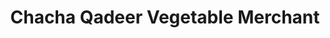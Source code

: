 ---
title: "Chacha Qadeer Vegetable Merchant"
url: /karachi/chacha-qadeer-vegetable-merchant/
shop: greengrocer
---